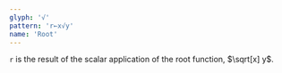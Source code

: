 ```yaml
---
glyph: '√'
pattern: 'r←x√y'
name: 'Root'
---
```


`r` is the result of the scalar application of the root function, $\sqrt[x] y$.